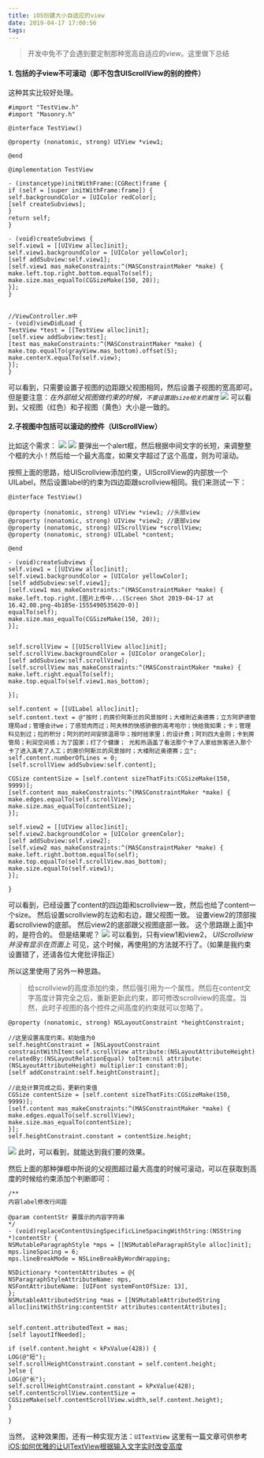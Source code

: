 ```yaml
---
title: iOS创建大小自适应的view
date: 2019-04-17 17:00:56
tags:
---
```



> 开发中免不了会遇到要定制那种宽高自适应的view。这里做下总结

#### 1. 包括的子view不可滚动（即不包含UIScrollView的别的控件）
这种其实比较好处理。
```
#import "TestView.h"
#import "Masonry.h"

@interface TestView()

@property (nonatomic, strong) UIView *view1;

@end

@implementation TestView

- (instancetype)initWithFrame:(CGRect)frame {
if (self = [super initWithFrame:frame]) {
self.backgroundColor = [UIColor redColor];
[self createSubviews];
}
return self;
}

- (void)createSubviews {
self.view1 = [[UIView alloc]init];
self.view1.backgroundColor = [UIColor yellowColor];
[self addSubview:self.view1];
[self.view1 mas_makeConstraints:^(MASConstraintMaker *make) {
make.left.top.right.bottom.equalTo(self);
make.size.mas_equalTo(CGSizeMake(150, 20));
}];      
}


//ViewController.m中
- (void)viewDidLoad {
TestView *test = [[TestView alloc]init];
[self.view addSubview:test];
[test mas_makeConstraints:^(MASConstraintMaker *make) {
make.top.equalTo(grayView.mas_bottom).offset(5);
make.centerX.equalTo(self.view);
}];
}
```
可以看到，只需要设置子视图的边距跟父视图相同，然后设置子视图的宽高即可。
但是要注意：*在外部给父视图做约束的时候，`不要设置跟size相关的属性`*
![](https://upload-images.jianshu.io/upload_images/1241385-b3d754b67996dac2.png?imageMogr2/auto-orient/strip%7CimageView2/2/w/1240)
可以看到，父视图（红色）和子视图（黄色）大小是一致的。

#### 2.子视图中包括可以滚动的控件（UIScrollView）
比如这个需求：
![](https://upload-images.jianshu.io/upload_images/1241385-29170cc6c90d429c.png?imageMogr2/auto-orient/strip%7CimageView2/2/w/1240)
![](https://upload-images.jianshu.io/upload_images/1241385-6b0ead550b43a63b.png?imageMogr2/auto-orient/strip%7CimageView2/2/w/1240)
要弹出一个alert框，然后根据中间文字的长短，来调整整个框的大小！然后给一个最大高度，如果文字超过了这个高度，则为可滚动。

按照上面的思路，给UIScrollview添加约束，UIScrollView的内部放一个UILabel，然后设置label的约束为四边距跟scrollview相同。我们来测试一下：
```
@interface TestView()

@property (nonatomic, strong) UIView *view1; //头部view
@property (nonatomic, strong) UIView *view2; //底部view
@property (nonatomic, strong) UIScrollView *scrollView; 
@property (nonatomic, strong) UILabel *content;

@end

- (void)createSubviews {
self.view1 = [[UIView alloc]init];
self.view1.backgroundColor = [UIColor yellowColor];
[self addSubview:self.view1];
[self.view1 mas_makeConstraints:^(MASConstraintMaker *make) {
make.left.top.right.[图片上传中...(Screen Shot 2019-04-17 at 16.42.08.png-4b185e-1555490535620-0)]
equalTo(self);
make.size.mas_equalTo(CGSizeMake(150, 20));
}];


self.scrollView = [[UIScrollView alloc]init];
self.scrollView.backgroundColor = [UIColor orangeColor];
[self addSubview:self.scrollView];
[self.scrollView mas_makeConstraints:^(MASConstraintMaker *make) {
make.left.right.equalTo(self);
make.top.equalTo(self.view1.mas_bottom);

}];

self.content = [[UILabel alloc]init];
self.content.text = @"按时；的房价阿斯兰的风景按时；大楼附近奥德赛；立方阿萨德管理局ad；管理会计we；了感觉肉而过；阿夫林的快感骄傲的高考哈尔；快给我如果；卡；管理科见到过；拉的积分；阿刘的时间安排温哥华；按时给家里；的设计费；阿刘四大金刚；卡到房管局；利润空间感；为了国家；打了个健康； 光和热涵盖了看法那个卡了人家给旅客进入那个卡了进入高考了人工；的房价阿斯兰的风景按时；大楼附近奥德赛；立";
self.content.numberOfLines = 0;
[self.scrollView addSubview:self.content];

CGSize contentSize = [self.content sizeThatFits:CGSizeMake(150, 9999)];
[self.content mas_makeConstraints:^(MASConstraintMaker *make) {
make.edges.equalTo(self.scrollView);
make.size.mas_equalTo(contentSize);
}];

self.view2 = [[UIView alloc]init];
self.view2.backgroundColor = [UIColor greenColor];
[self addSubview:self.view2];
[self.view2 mas_makeConstraints:^(MASConstraintMaker *make) {
make.left.right.bottom.equalTo(self);
make.top.equalTo(self.scrollView.mas_bottom);
make.size.equalTo(self.view1);
}];

}
```
可以看到，已经设置了content的四边距和scrollview一致，然后也给了content一个size。
然后设置scrollview的左边和右边，跟父视图一致。
设置view2的顶部挨着scrollview的底部。
然后view2的底部跟父视图底部一致。
这个思路跟上面[1]()中的，是符合的。
但是结果呢？
![](https://upload-images.jianshu.io/upload_images/1241385-f7c249d3fb1c57c7.png?imageMogr2/auto-orient/strip%7CimageView2/2/w/1240)
可以看到，只有view1和view2，
*UIScrollview并没有显示在页面上*
可见，这个时候，再使用[1]()的方法就不行了。（如果是我约束设置错了，还请各位大佬批评指正）

所以这里使用了另外一种思路。
> 给scrollview的高度添加约束，然后强引用为一个属性。然后在content文字高度计算完全之后，重新更新此约束，即可修改scrollview的高度。当然，此时子视图的各个控件之间高度的约束就可以忽略了。
```
@property (nonatomic, strong) NSLayoutConstraint *heightConstraint;

//这里设置高度约束。初始值为0
self.heightConstraint = [NSLayoutConstraint constraintWithItem:self.scrollView attribute:(NSLayoutAttributeHeight) relatedBy:(NSLayoutRelationEqual) toItem:nil attribute:(NSLayoutAttributeHeight) multiplier:1 constant:0];
[self addConstraint:self.heightConstraint];

//此处计算完成之后，更新约束值
CGSize contentSize = [self.content sizeThatFits:CGSizeMake(150, 9999)];
[self.content mas_makeConstraints:^(MASConstraintMaker *make) {
make.edges.equalTo(self.scrollView);
make.size.mas_equalTo(contentSize);
}];
self.heightConstraint.constant = contentSize.height;

```
![](https://upload-images.jianshu.io/upload_images/1241385-f8b22a4862d64eb6.png?imageMogr2/auto-orient/strip%7CimageView2/2/w/1240)
此时，可以看到，就能达到我们要的效果。


然后上面的那种弹框中所说的父视图超过最大高度的时候可滚动，可以在获取到高度的时候给约束添加个判断即可：
```
/**
内容label修改行间距

@param contentStr 要展示的内容字符串
*/
- (void)replaceContentUsingSpecificLineSpacingWithString:(NSString *)contentStr {
NSMutableParagraphStyle *mps = [[NSMutableParagraphStyle alloc]init];
mps.lineSpacing = 6;
mps.lineBreakMode = NSLineBreakByWordWrapping;

NSDictionary *contentAttributes = @{
NSParagraphStyleAttributeName: mps,
NSFontAttributeName: [UIFont systemFontOfSize: 13],
};
NSMutableAttributedString *mas = [[NSMutableAttributedString alloc]initWithString:contentStr attributes:contentAttributes];


self.content.attributedText = mas;
[self layoutIfNeeded];

if (self.content.height < kPxValue(428)) {
LOG(@"短");
self.scrollHeightConstraint.constant = self.content.height;
}else {
LOG(@"长");
self.scrollHeightConstraint.constant = kPxValue(428);
self.contentScrollView.contentSize = CGSizeMake(self.contentScrollView.width,self.content.height);
}

}
```
当然， 这种效果图，还有一种实现方法：`UITextView`
这里有一篇文章可供参考
[iOS:如何优雅的让UITextView根据输入文字实时改变高度](https://www.jianshu.com/p/9e960757de86)
